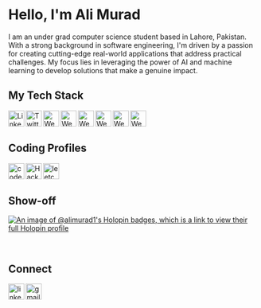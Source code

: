 # Hello, I'm Ali Murad



I am an under grad computer science student based in Lahore, Pakistan. With a strong background in software engineering, I'm driven by a passion for creating cutting-edge real-world applications that address practical challenges. My focus lies in leveraging the power of AI and machine learning to develop solutions that make a genuine impact.


## My Tech Stack

<img align="left" alt="LinkedIn" width="32px" src="https://img.icons8.com/color/48/javascript--v1.png" alt="javascript--v1" />
<img align="left" alt="Twitter" width="32px" src="https://img.icons8.com/color/48/react-native.png" alt="react react-native" />
<img align="left" alt="Website" width="32px" src="https://img.icons8.com/color/48/nodejs.png" alt="nodejs" />
<img align="left" alt="Website" width="32px" src="https://img.icons8.com/fluency/48/express-js.png" alt="express-js" />
<img align="left" alt="Website" width="32px" src="https://img.icons8.com/nolan/64/mongo-db.png" alt="mongo-db"/>
<img align="left" alt="Website" width="32px" src="https://img.icons8.com/color/48/c-plus-plus-logo.png" alt="c-plus-plus-logo" />
<img align="left" alt="Website" width="32px" src="https://img.icons8.com/color/48/c-programming.png" alt="c-programming"/>
<img align="left" alt="Website" width="32px" src="https://img.icons8.com/color/48/python--v1.png" alt="python--v1"/>



<br />
<br />

## Coding Profiles

<a  href="https://codepen.io/aliHexaM1">
    <img align="left" width="32px" src="https://i.ibb.co/QNXN4BG/codepen-icon-26.png" alt="codepen-icon-26" >
</a>
<a  width="40px" href="https://www.hackerrank.com/alimuradbukhari1">
  <img align="left" src="https://i.ibb.co/GxL84YG/Hacker-Rank-Icon-1000px.png" width="32px" alt="Hacker-Rank">
</a>
<a  width="40px" href="https://leetcode.com/alimuradbukhari12345/">
  <img align="left" src="https://i.ibb.co/0Q5hfMX/leetcode.png" alt="leetcode" width="32px">
</a>

<br />
<br />

## Show-off

[![An image of @alimurad1's Holopin badges, which is a link to view their full Holopin profile](https://holopin.me/alimurad1)](https://holopin.io/@alimurad1)

<br />

## Connect
<a  width="40px" href="www.linkedin.com/in/ali-murad-6ba258204">
  <img align="left"  width="32px" src="https://img.icons8.com/color/48/linkedin.png" alt="linkedin" />
</a>
<a href="mailto:alimuradbukhari12345@gmail.com">
    <img align="left"  width="32px"  src="https://img.icons8.com/color/48/gmail-new.png" alt="gmail-new">
</a>

